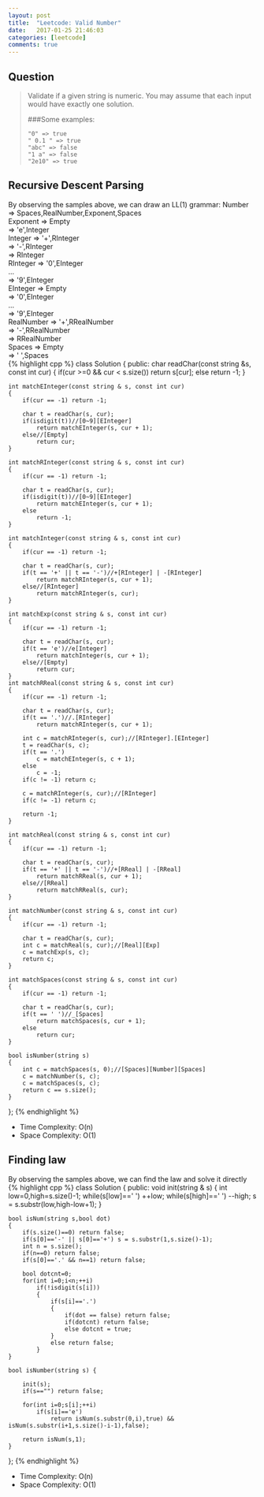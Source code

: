 ```yaml
---
layout: post
title:  "Leetcode: Valid Number"
date:   2017-01-25 21:46:03
categories: [leetcode]
comments: true
---
```

## Question

>Validate if a given string is numeric.
>You may assume that each input would have exactly one solution.
>
> ###Some examples:
>
>     "0" => true
>     " 0.1 " => true
>     "abc" => false
>     "1 a" => false
>     "2e10" => true
>


## Recursive Descent Parsing
By observing the samples above, we can draw an LL(1) grammar:
        Number => Spaces,RealNumber,Exponent,Spaces  
        Exponent => Empty  
                 => 'e',Integer  
        Integer => '+',RInteger  
                => '-',RInteger  
                => RInteger  
        RInteger => '0',EInteger  
                 ...  
                 => '9',EInteger  
        EInteger => Empty  
                 => '0',EInteger  
                 ...  
                 => '9',EInteger  
        RealNumber => '+',RRealNumber  
                   => '-',RRealNumber  
                   => RRealNumber  
        Spaces => Empty  
               => ' ',Spaces  
{% highlight cpp %}
class Solution {
public:
	char readChar(const string &s, const int cur)
    {
        if(cur >=0 && cur < s.size())
            return s[cur];
        else
            return -1;
    }

    int matchEInteger(const string & s, const int cur)
    {
        if(cur == -1) return -1;

        char t = readChar(s, cur);
        if(isdigit(t))//[0~9][EInteger]
            return matchEInteger(s, cur + 1);
        else//[Empty]
            return cur;
    }

    int matchRInteger(const string & s, const int cur)
    {
        if(cur == -1) return -1;

        char t = readChar(s, cur);
        if(isdigit(t))//[0~9][EInteger]
            return matchEInteger(s, cur + 1);
        else
            return -1;
    }

    int matchInteger(const string & s, const int cur)
    {
        if(cur == -1) return -1;

        char t = readChar(s, cur);
        if(t == '+' || t == '-')//+[RInteger] | -[RInteger]
            return matchRInteger(s, cur + 1);
        else//[RInteger]
            return matchRInteger(s, cur);
    }

    int matchExp(const string & s, const int cur)
    {
        if(cur == -1) return -1;

        char t = readChar(s, cur);
        if(t == 'e')//e[Integer]
            return matchInteger(s, cur + 1);
        else//[Empty]
            return cur;
    }
    int matchRReal(const string & s, const int cur)
    {
        if(cur == -1) return -1;

        char t = readChar(s, cur);
        if(t == '.')//.[RInteger]
            return matchRInteger(s, cur + 1);

        int c = matchRInteger(s, cur);//[RInteger].[EInteger]
        t = readChar(s, c);
        if(t == '.')
            c = matchEInteger(s, c + 1);
        else
            c = -1;
        if(c != -1) return c;

        c = matchRInteger(s, cur);//[RInteger]
        if(c != -1) return c;

        return -1;
    }

    int matchReal(const string & s, const int cur)
    {
        if(cur == -1) return -1;

        char t = readChar(s, cur);
        if(t == '+' || t == '-')//+[RReal] | -[RReal]
            return matchRReal(s, cur + 1);
        else//[RReal]
            return matchRReal(s, cur);
    }

    int matchNumber(const string & s, const int cur)
    {
        if(cur == -1) return -1;

        char t = readChar(s, cur);
        int c = matchReal(s, cur);//[Real][Exp]
        c = matchExp(s, c);
        return c;
    }

    int matchSpaces(const string & s, const int cur)
    {
        if(cur == -1) return -1;

        char t = readChar(s, cur);
        if(t == ' ')//_[Spaces]
            return matchSpaces(s, cur + 1);
        else
            return cur;
    }

    bool isNumber(string s)
    {
        int c = matchSpaces(s, 0);//[Spaces][Number][Spaces]
        c = matchNumber(s, c);
        c = matchSpaces(s, c);
        return c == s.size();
    }
};
{% endhighlight %}
- Time Complexity: O(n)
- Space Complexity: O(1)

## Finding law
By observing the samples above, we can find the law and solve it directly
{% highlight cpp %}
class Solution {
public:
    void init(string & s)
    {
        int low=0,high=s.size()-1;
        while(s[low]==' ') ++low;
        while(s[high]==' ') --high;
        s = s.substr(low,high-low+1);
    }

    bool isNum(string s,bool dot)
    {
        if(s.size()==0) return false;
        if(s[0]=='-' || s[0]=='+') s = s.substr(1,s.size()-1);
        int n = s.size();
        if(n==0) return false;
        if(s[0]=='.' && n==1) return false;

        bool dotcnt=0;
        for(int i=0;i<n;++i)
            if(!isdigit(s[i]))
            {
                if(s[i]=='.')
                {
                    if(dot == false) return false;
                    if(dotcnt) return false;
                    else dotcnt = true;
                }
                else return false;
            }
    }

    bool isNumber(string s) {

        init(s);
        if(s=="") return false;

        for(int i=0;s[i];++i)
            if(s[i]=='e')
                return isNum(s.substr(0,i),true) && isNum(s.substr(i+1,s.size()-i-1),false);

        return isNum(s,1);
    }
};
{% endhighlight %}
- Time Complexity: O(n)
- Space Complexity: O(1)
